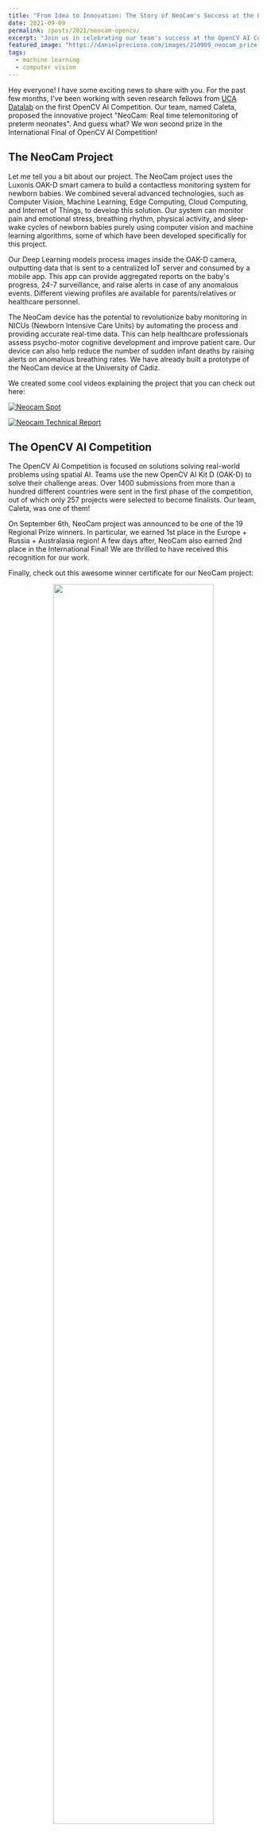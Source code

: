```yaml
---
title: "From Idea to Innovation: The Story of NeoCam's Success at the OpenCV AI Competition"
date: 2021-09-09
permalink: /posts/2021/neocam-opencv/
excerpt: "Join us in celebrating our team's success at the OpenCV AI Competition, where our groundbreaking NeoCam project earns second prize, revolutionizing the way we monitor and care for newborns with cutting-edge technology."
featured_image: "https://danielprecioso.com/images/210909_neocam_prize.png"
tags:
  - machine learning
  - computer vision
---
```


Hey everyone! I have some exciting news to share with you. For the past few months, I've been working with seven research fellows from [UCA Datalab](https://datalab.uca.es) on the first OpenCV AI Competition. Our team, named Caleta, proposed the innovative project "NeoCam: Real time telemonitoring of preterm neonates". And guess what? We won second prize in the International Final of OpenCV AI Competition!

The NeoCam Project
----

Let me tell you a bit about our project. The NeoCam project uses the Luxonis OAK-D smart camera to build a contactless monitoring system for newborn babies. We combined several advanced technologies, such as Computer Vision, Machine Learning, Edge Computing, Cloud Computing, and Internet of Things, to develop this solution. Our system can monitor pain and emotional stress, breathing rhythm, physical activity, and sleep-wake cycles of newborn babies purely using computer vision and machine learning algorithms, some of which have been developed specifically for this project.

Our Deep Learning models process images inside the OAK-D camera, outputting data that is sent to a centralized IoT server and consumed by a mobile app. This app can provide aggregated reports on the baby's progress, 24-7 surveillance, and raise alerts in case of any anomalous events. Different viewing profiles are available for parents/relatives or healthcare personnel.

The NeoCam device has the potential to revolutionize baby monitoring in NICUs (Newborn Intensive Care Units) by automating the process and providing accurate real-time data. This can help healthcare professionals assess psycho-motor cognitive development and improve patient care. Our device can also help reduce the number of sudden infant deaths by raising alerts on anomalous breathing rates. We have already built a prototype of the NeoCam device at the University of Cádiz.

We created some cool videos explaining the project that you can check out here:

[![Neocam Spot](https://img.youtube.com/vi/58KHGucW0dQ/0.jpg)](https://www.youtube.com/watch?v=58KHGucW0dQ)

[![Neocam Technical Report](https://img.youtube.com/vi/ztfAAlU6diQ/0.jpg)](https://www.youtube.com/watch?v=ztfAAlU6diQ)

The OpenCV AI Competition
----

The OpenCV AI Competition is focused on solutions solving real-world problems using spatial AI. Teams use the new OpenCV AI Kit D (OAK-D) to solve their challenge areas. Over 1400 submissions from more than a hundred different countries were sent in the first phase of the competition, out of which only 257 projects were selected to become finalists. Our team, Caleta, was one of them!

On September 6th, NeoCam project was announced to be one of the 19 Regional Prize winners. In particular, we earned 1st place in the Europe + Russia + Australasia region! A few days after, NeoCam also earned 2nd place in the International Final! We are thrilled to have received this recognition for our work.

Finally, check out this awesome winner certificate for our NeoCam project:

<p align="center"><img src="{{ page.featured_image }}" width="80%"/></p>

Thank you for reading about our NeoCam project and our journey through the OpenCV AI Competition!

All the best,

Daniel Precioso
